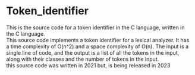 # Token_identifier
This is the source code for a token identifier in the C language, written in the C language.
<br>
This source code implements a token identifier for a lexical analyzer. It has a time complexity of O(n^2) and a space complexity of O(n). The input is a single line of code, and the output is a list of all the tokens in the input, along with their classes and the number of tokens in the input.
<br>
this source code was written in 2021 but, is being released in 2023 
